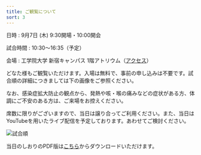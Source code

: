 ```yaml
---
title: ご観覧について
sort: 3
---
```


日時
: 9月7日 (木) 9:30開場・10:00開会  

試合時間
: 10:30〜16:35（予定）

会場
: 工学院大学 新宿キャンパス 1階アトリウム（[アクセス](https://www.kogakuin.ac.jp/campus/access.html)） 

どなた様もご観覧いただけます。入場は無料で、事前の申し込みは不要です。試合順の詳細につきましては下の画像をご参照ください。  

なお、感染症拡大防止の観点から、発熱や咳・喉の痛みなどの症状がある方、体調にご不安のある方は、ご来場をお控えください。

席数に限りがございますので、当日は譲り合ってご利用ください。また、当日はYouTubeを用いたライブ配信を予定しております。あわせてご検討ください。

![試合順](../data/2023/img/F3RC2023_Leaflet.png)

当日のしおりのPDF版は[こちら](..data/2023/pdf/F3RC2023_当日のしおり.pdf)からダウンロードいただけます。
